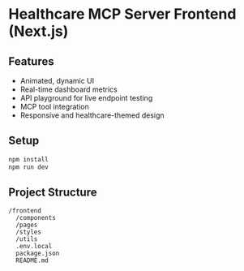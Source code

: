 # Healthcare MCP Server Frontend (Next.js)

## Features
- Animated, dynamic UI
- Real-time dashboard metrics
- API playground for live endpoint testing
- MCP tool integration
- Responsive and healthcare-themed design

## Setup
```bash
npm install
npm run dev
```

## Project Structure
```
/frontend
  /components
  /pages
  /styles
  /utils
  .env.local
  package.json
  README.md
```

